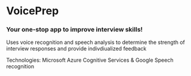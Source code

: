 # VoicePrep

### Your one-stop app to improve interview skills!
Uses voice recognition and speech analysis to determine the strength of interview responses and provide indivdiualized feedback

Technologies: Microsoft Azure Cognitive Services & Google Speech recognition

